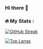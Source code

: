 ### Hi there 👋

### :fire: My Stats :
[![GitHub Streak](http://github-readme-streak-stats.herokuapp.com?user=fernando-aristizabal&theme=dark&background=000000)](https://git.io/streak-stats)

[![Top Langs](https://github-readme-stats.vercel.app/api/top-langs/?username=fernando-aristizabal)](https://github.com/anuraghazra/github-readme-stats)

<!--
**fernando-aristizabal/fernando-aristizabal** is a ✨ _special_ ✨ repository because its `README.md` (this file) appears on your GitHub profile.

Here are some ideas to get you started:

- 🔭 I’m currently working on ...
- 🌱 I’m currently learning ...
- 👯 I’m looking to collaborate on ...
- 🤔 I’m looking for help with ...
- 💬 Ask me about ...
- 📫 How to reach me: ...
- 😄 Pronouns: ...
- ⚡ Fun fact: ...
-->
